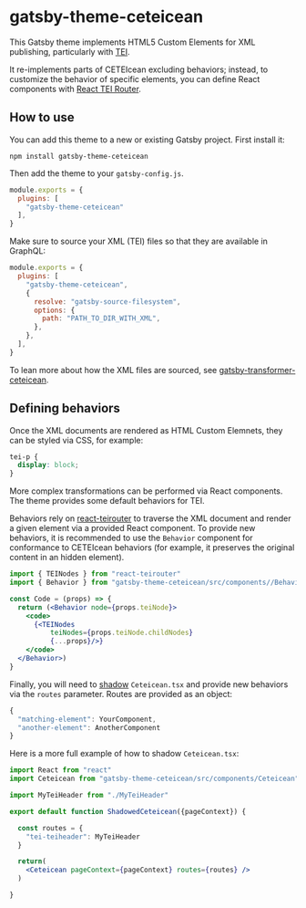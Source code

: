 # gatsby-theme-ceteicean

This Gatsby theme implements HTML5 Custom Elements for XML publishing, particularly with [TEI](https://tei-c.org).

It re-implements parts of CETEIcean excluding behaviors; instead, to customize the behavior of specific elements,
you can define React components with [React TEI Router](https://github.com/pfefferniels/react-teirouter).

## How to use

You can add this theme to a new or existing Gatsby project. First install it:

```shell
npm install gatsby-theme-ceteicean
```

Then add the theme to your `gatsby-config.js`.

```javascript
module.exports = {
  plugins: [
    "gatsby-theme-ceteicean"
  ],
}
```

Make sure to source your XML (TEI) files so that they are available in GraphQL:

```js
module.exports = {
  plugins: [
    "gatsby-theme-ceteicean",
    {
      resolve: "gatsby-source-filesystem",
      options: {
        path: "PATH_TO_DIR_WITH_XML",
      },
    },
  ],
}
```

To lean more about how the XML files are sourced, see [gatsby-transformer-ceteicean](https://github.com/raffazizzi/gatsby-transformer-ceteicean/).

## Defining behaviors

Once the XML documents are rendered as HTML Custom Elemnets, they can be styled via CSS, for example:

```css
tei-p {
  display: block;
}
```

More complex transformations can be performed via React components. The theme provides some default behaviors for TEI.

Behaviors rely on [react-teirouter](https://github.com/pfefferniels/react-teirouter) to traverse the XML document and
render a given element via a provided React component. To provide new behaviors, it is recommended to use the `Behavior` 
component for conformance to CETEIcean behaviors (for example, it preserves the original content in an hidden element).

```jsx
import { TEINodes } from "react-teirouter"
import { Behavior } from "gatsby-theme-ceteicean/src/components//Behavior"

const Code = (props) => {
  return (<Behavior node={props.teiNode}>
    <code>
      {<TEINodes 
          teiNodes={props.teiNode.childNodes}
          {...props}/>}
    </code>
  </Behavior>)
}
```

Finally, you will need to [shadow](https://www.gatsbyjs.com/docs/how-to/plugins-and-themes/shadowing/) `Ceteicean.tsx`
and provide new behaviors via the `routes` parameter. Routes are provided as an object:

```js
{
  "matching-element": YourComponent,
  "another-element": AnotherComponent
}
```

Here is a more full example of how to shadow `Ceteicean.tsx`:

```jsx
import React from "react"
import Ceteicean from "gatsby-theme-ceteicean/src/components/Ceteicean"

import MyTeiHeader from "./MyTeiHeader"

export default function ShadowedCeteicean({pageContext}) {

  const routes = {
    "tei-teiheader": MyTeiHeader
  }

  return(
    <Ceteicean pageContext={pageContext} routes={routes} />
  )

}
```

